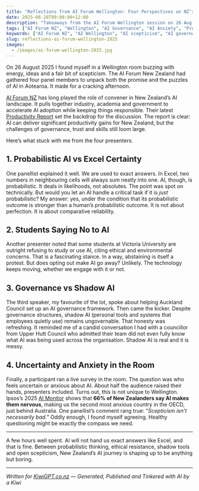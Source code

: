 ```yaml
---
title: "Reflections from AI Forum Wellington: Four Perspectives on NZ’s AI Future"
date: 2025-08-28T09:00:00+12:00
description: "Takeaways from the AI Forum Wellington session on 26 Aug 2025: insights on probabilistic AI, student ethics, shadow AI, and Kiwi scepticism."
tags: ["AI Forum NZ", "Wellington", "AI Governance", "AI Anxiety", "Productivity"]
keywords: ["AI Forum NZ", "AI Wellington", "AI scepticism", "AI governance", "shadow AI", "NZ productivity"]
slug: reflections-ai-forum-wellington-2025
images:
  - /images/ai-forum-wellington-2025.jpg
---
```


On 26 August 2025 I found myself in a Wellington room buzzing with energy, ideas and a fair bit of scepticism. The AI Forum New Zealand had gathered four panel members to unpack both the promise and the puzzles of AI in Aotearoa. It made for a cracking afternoon.

[AI Forum NZ](https://aiforum.org.nz) has long played the role of convener in New Zealand’s AI landscape. It pulls together industry, academia and government to accelerate AI adoption while keeping things responsible. Their latest [Productivity Report](https://share.google/0JANYObs6khmcOI90) set the backdrop for the discussion. The report is clear: AI can deliver significant productivity gains for New Zealand, but the challenges of governance, trust and skills still loom large.

Here’s what stuck with me from the four presenters.

## 1. Probabilistic AI vs Excel Certainty
One panellist explained it well. We are used to exact answers. In Excel, two numbers in neighbouring cells will always sum neatly into one. AI, though, is probabilistic. It deals in likelihoods, not absolutes. The point was spot on technically. But would you let an AI handle a critical task if it is *just* probabilistic? My answer: yes, under the condition that its probabilistic outcome is stronger than a human’s probabilistic outcome. It is not about perfection. It is about comparative reliability.

## 2. Students Saying No to AI
Another presenter noted that some students at Victoria University are outright refusing to study or use AI, citing ethical and environmental concerns. That is a fascinating stance. In a way, abstaining is itself a protest. But does opting out make AI go away? Unlikely. The technology keeps moving, whether we engage with it or not.

## 3. Governance vs Shadow AI
The third speaker, my favourite of the lot, spoke about helping Auckland Council set up an AI governance framework. Then came the kicker. Despite governance structures, shadow AI (personal tools and systems that employees quietly use) remains ungovernable. That honesty was refreshing. It reminded me of a candid conversation I had with a councillor from Upper Hutt Council who admitted their team did not even fully know what AI was being used across the organisation. Shadow AI is real and it is messy.

## 4. Uncertainty and Anxiety in the Room
Finally, a participant ran a live survey in the room. The question was who feels uncertain or anxious about AI. About half the audience raised their hands, presenters included. Turns out, this is not unique to Wellington. Ipsos’s 2025 [AI Monitor](https://www.ipsos.com/en-nz/understanding-aotearoa-new-zealand-ipsos-ai-monitor-2025?utm_source=chatgpt.com) shows that **66% of New Zealanders say AI makes them nervous**, making us the second most anxious country in the OECD, just behind Australia. One panellist’s comment rang true: *“Scepticism isn’t necessarily bad.”* Oddly enough, I found myself agreeing. Healthy questioning might be exactly the compass we need.

---

A few hours well spent. AI will not hand us exact answers like Excel, and that is fine. Between probabilistic thinking, ethical resistance, shadow tools and open scepticism, New Zealand’s AI journey is shaping up to be anything but boring.

---

*Written for [KiwiGPT.co.nz](https://kiwigpt.co.nz) — Generated, Published and Tinkered with AI by a Kiwi*
